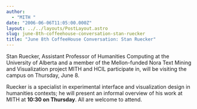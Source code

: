 ```yaml
---
author:
  - "MITH "
date: "2006-06-06T11:05:00.000Z"
layout: ../../layouts/PostLayout.astro
slug: june-8th-coffeehouse-conversation-stan-ruecker
title: "June 8th CoffeeHouse Conversation: Stan Ruecker"
---
```


Stan Ruecker, Assistant Professor of Humanities Computing at the University of Alberta and a member of the Mellon-funded Nora Text Mining and Visualization project MITH and HCIL participate in, will be visiting the campus on Thursday, June 8.

Ruecker is a specialist in experimental interface and visualization design in humanities contexts; he will present an informal overview of his work at MITH at **10:30 on Thursday**. All are welcome to attend.
